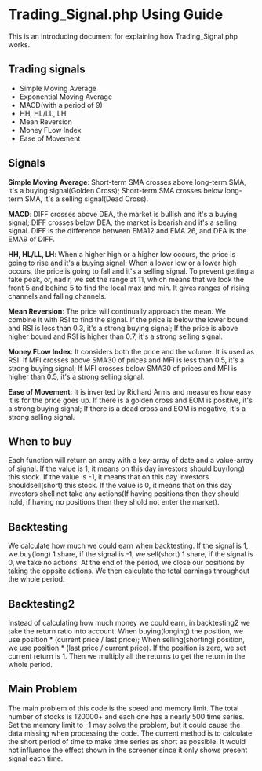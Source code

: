 # Trading_Signal.php Using Guide

This is an introducing document for explaining how Trading_Signal.php works. 

## Trading signals 

* Simple Moving Average
* Exponential Moving Average
* MACD(with a period of 9)
* HH, HL/LL, LH
* Mean Reversion
* Money FLow Index
* Ease of Movement

## Signals
**Simple Moving Average**: Short-term SMA crosses above long-term SMA, it's a buying signal(Golden Cross); Short-term SMA crosses below long-term SMA, it's a selling signal(Dead Cross).  

**MACD**: DIFF crosses above DEA, the market is bullish and it's a buying signal; DIFF crosses below DEA, the market is bearish and it's a selling signal. DIFF is the difference between EMA12 and EMA 26, and DEA is the EMA9 of DIFF.  

**HH, HL/LL, LH**: When a higher high or a higher low occurs, the price is going to rise and it's a buying signal; When a lower low or a lower high occurs, the price is going to fall and it's a selling signal. To prevent getting a fake peak, or, nadir, we set the range at 11, which means that we look the front 5 and behind 5 to find the local max and min. It gives ranges of rising channels and falling channels.  

**Mean Reversion**: The price will continually approach the mean. We combine it with RSI to find the signal. If the price is below the lower bound and RSI is less than 0.3, it's a strong buying signal; If the price is above higher bound and RSI is higher than 0.7, it's a strong selling signal.  

**Money FLow Index**: It considers both the price and the volume. It is used as RSI. If MFI crosses above SMA30 of prices and MFI is less than 0.5, it's a strong buying signal; If MFI crosses below SMA30 of prices and MFI is higher than 0.5, it's a strong selling signal.  

**Ease of Movement**: It is invented by Richard Arms and measures how easy it is for the price goes up. If there is a golden cross and EOM is positive, it's a strong buying signal; If there is a dead cross and EOM is negative, it's a strong selling signal.

## When to buy
Each function will return an array with a key-array of date and a value-array of signal. If the value is 1, it means on this day investors should buy(long) this stock. If the value is -1, it means that on this day investors shouldsell(short) this stock. If the value is 0, it means that on this day investors shell not take any actions(If having positions then they should hold, if having no positions then they shold not enter the market).

## Backtesting
We calculate how much we could earn when backtesting. If the signal is 1, we buy(long) 1 share, if the signal is -1, we sell(short) 1 share, if the signal is 0, we take no actions. At the end of the period, we close our positions by taking the oppsite actions. We then calculate the total earnings throughout the whole period.

## Backtesting2
Instead of calculating how much money we could earn, in backtesting2 we take the return ratio into account. When buying(longing) the position, we use position * (current price / last price); When selling(shorting) position, we use position * (last price / current price). If the position is zero, we set current return is 1. Then we multiply all the returns to get the return in the whole period.

## Main Problem
The main problem of this code is the speed and memory limit. The total number of stocks is 120000+ and each one has a nearly 500 time series. Set the memory limit to -1 may solve the problem, but it could cause the data missing when processing the code. The current method is to calculate the short period of time to make time series as short as possible. It would not influence the effect shown in the screener since it only shows present signal each time.
